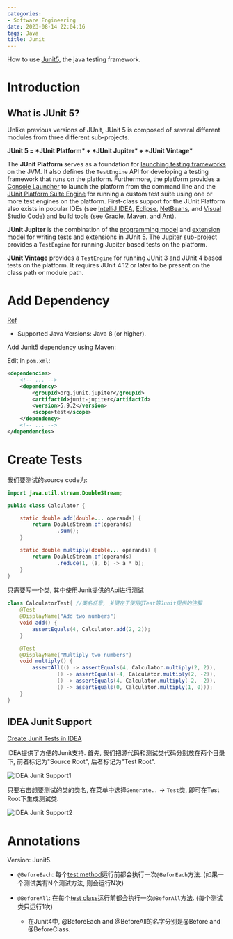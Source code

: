 ```yaml
---
categories:
- Software Engineering
date: 2023-08-14 22:04:16
tags: Java
title: Junit
---
```


How to use  [Junit5](https://junit.org/junit5/docs/current/user-guide), the java testing framework.

<!--more-->

# Introduction

##  What is JUnit 5?

Unlike previous versions of JUnit, JUnit 5 is composed of several different modules from three different sub-projects.

**JUnit 5 = \*JUnit Platform\* + \*JUnit Jupiter\* + \*JUnit Vintage\***

The **JUnit Platform** serves as a foundation for [launching testing frameworks](https://junit.org/junit5/docs/current/user-guide/#launcher-api) on the JVM. It also defines the `TestEngine` API for developing a testing framework that runs on the platform. Furthermore, the platform provides a [Console Launcher](https://junit.org/junit5/docs/current/user-guide/#running-tests-console-launcher) to launch the platform from the command line and the [JUnit Platform Suite Engine](https://junit.org/junit5/docs/current/user-guide/#junit-platform-suite-engine) for running a custom test suite using one or more test engines on the platform. First-class support for the JUnit Platform also exists in popular IDEs (see [IntelliJ IDEA](https://junit.org/junit5/docs/current/user-guide/#running-tests-ide-intellij-idea), [Eclipse](https://junit.org/junit5/docs/current/user-guide/#running-tests-ide-eclipse), [NetBeans](https://junit.org/junit5/docs/current/user-guide/#running-tests-ide-netbeans), and [Visual Studio Code](https://junit.org/junit5/docs/current/user-guide/#running-tests-ide-vscode)) and build tools (see [Gradle](https://junit.org/junit5/docs/current/user-guide/#running-tests-build-gradle), [Maven](https://junit.org/junit5/docs/current/user-guide/#running-tests-build-maven), and [Ant](https://junit.org/junit5/docs/current/user-guide/#running-tests-build-ant)).

**JUnit Jupiter** is the combination of the [programming model](https://junit.org/junit5/docs/current/user-guide/#writing-tests) and [extension model](https://junit.org/junit5/docs/current/user-guide/#extensions) for writing tests and extensions in JUnit 5. The Jupiter sub-project provides a `TestEngine` for running Jupiter based tests on the platform.

**JUnit Vintage** provides a `TestEngine` for running JUnit 3 and JUnit 4 based tests on the platform. It requires JUnit 4.12 or later to be present on the class path or module path.

# Add Dependency

[Ref](https://junit.org/junit5/docs/current/user-guide/#running-tests-build-maven)

* Supported Java Versions: Java 8 (or higher).



Add Junit5 dependency using Maven:

Edit in `pom.xml`:

```xml
<dependencies>
    <!-- ... -->
    <dependency>
        <groupId>org.junit.jupiter</groupId>
        <artifactId>junit-jupiter</artifactId>
        <version>5.9.2</version>
        <scope>test</scope>
    </dependency>
    <!-- ... -->
</dependencies>
```

# Create Tests

我们要测试的source code为:

```java
import java.util.stream.DoubleStream;

public class Calculator {

    static double add(double... operands) {
        return DoubleStream.of(operands)
                .sum();
    }

    static double multiply(double... operands) {
        return DoubleStream.of(operands)
                .reduce(1, (a, b) -> a * b);
    }
}
```



只需要写一个类, 其中使用Junit提供的Api进行测试

```java
class CalculatorTest{ //类名任意, 关键在于使用@Test等Junit提供的注解
    @Test
    @DisplayName("Add two numbers")
    void add() {
        assertEquals(4, Calculator.add(2, 2));
    }

    @Test
    @DisplayName("Multiply two numbers")
    void multiply() {
        assertAll(() -> assertEquals(4, Calculator.multiply(2, 2)),
                () -> assertEquals(-4, Calculator.multiply(2, -2)),
                () -> assertEquals(4, Calculator.multiply(-2, -2)),
                () -> assertEquals(0, Calculator.multiply(1, 0)));
    }
}
```

## IDEA Junit Support

[Create Junit Tests in IDEA](https://www.jetbrains.com/help/idea/junit.html#3135a84c)

IDEA提供了方便的Junit支持. 首先, 我们把源代码和测试类代码分别放在两个目录下, 前者标记为"Source Root", 后者标记为"Test Root".

![IDEA Junit Support1](https://lyk-love.oss-cn-shanghai.aliyuncs.com/Java/Junit/IDEA%20Junit%20Support1.png)



只要右击想要测试的类的类名, 在菜单中选择`Generate..` -> `Test`类, 即可在Test Root下生成测试类.

![IDEA Junit Support2](https://lyk-love.oss-cn-shanghai.aliyuncs.com/Java/Junit/IDEA%20Junit%20Support2.png)

# Annotations

Version: Junit5.

* `@BeforeEach`: 每个<u>test method</u>运行前都会执行一次`@BeforEach`方法. (如果一个测试类有N个测试方法, 则会运行N次)

* `@BeforeAll`: 在每个<u>test class</u>运行前都会执行一次`@BeforAll`方法.  (每个测试类只运行1次)

  * 在Junit4中, @BeforeEach and @BeforeAll的名字分别是@Before and @BeforeClass.